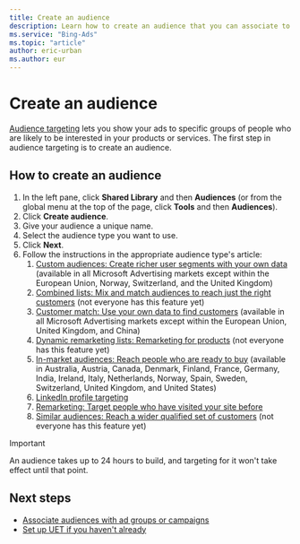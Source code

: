 ```yaml
---
title: Create an audience
description: Learn how to create an audience that you can associate to a campaign or ad group for audience targeting.
ms.service: "Bing-Ads"
ms.topic: "article"
author: eric-urban
ms.author: eur
---
```


# Create an audience

[Audience targeting](./hlp_BA_CONC_Audiences_WhatIs.md) lets you show your ads to specific groups of people who are likely to be interested in your products or services. The first step in audience targeting is to create an audience.

## How to create an audience

1. In the left pane, click **Shared Library** and then **Audiences** (or from the global menu at the top of the page, click **Tools** and then **Audiences**).
1. Click **Create audience**.
1. Give your audience a unique name.
1. Select the audience type you want to use.
1. Click **Next**.
1. Follow the instructions in the appropriate audience type's article:
   1. [Custom audiences: Create richer user segments with your own data](./hlp_BA_CONC_Audiences_CustomAudience.md) (available in all Microsoft Advertising markets except within the European Union, Norway, Switzerland, and the United Kingdom)
   1. [Combined lists: Mix and match audiences to reach just the right customers](./hlp_BA_CONC_Audiences_CustomCombo.md) (not everyone has this feature yet)
   1. [Customer match: Use your own data to find customers](./hlp_BA_CONC_Audiences_CustomerMatch.md) (available in all Microsoft Advertising markets except within the European Union, United Kingdom, and China)
   1. [Dynamic remarketing lists: Remarketing for products](./hlp_BA_CONC_Audiences_ProductAudience.md) (not everyone has this feature yet)
   1. [In-market audiences: Reach people who are ready to buy](./hlp_BA_CONC_Audiences_InMarketAudience.md) (available in Australia, Austria, Canada, Denmark, Finland, France, Germany, India, Ireland, Italy, Netherlands, Norway, Spain, Sweden, Switzerland, United Kingdom, and United States)
   1. [LinkedIn profile targeting](./hlp_BA_CONC_LinkedInTargeting.md)
   1. [Remarketing: Target people who have visited your site before](./hlp_BA_CONC_Audiences_Remarketing.md)
   1. [Similar audiences: Reach a wider qualified set of customers](./hlp_BA_CONC_Audiences_SimilarAudience.md) (not everyone has this feature yet)

> [!IMPORTANT]
> An audience takes up to 24 hours to build, and targeting for it won't take effect until that point.

## Next steps

- [Associate audiences with ad groups or campaigns](./hlp_BA_CONC_Audiences_AssociateAdGroup.md)
- [Set up UET if you haven't already](./hlp_BA_CONC_UET_Setup_Master.md)



